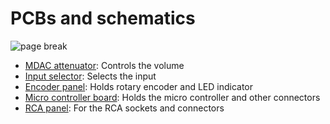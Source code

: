 # PCBs and schematics

![page break](../../../master/images/page_break_input_selector.png?raw=true)

* [MDAC attenuator](mdac-attenuator): Controls the volume
* [Input selector](input-selector): Selects the input
* [Encoder panel](encoder-panel): Holds rotary encoder and LED indicator
* [Micro controller board](mcu-board): Holds the micro controller and other connectors
* [RCA panel](rca-panel): For the RCA sockets and connectors

